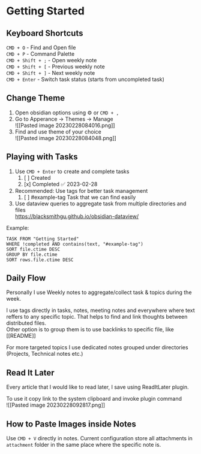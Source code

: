# Getting Started

## Keyboard Shortcuts

`CMD + O` - Find and Open file  
`CMD + P` - Command Palette  
`CMD + Shift + ;` - Open weekly note  
`CMD + Shift + [` - Previous weekly note  
`CMD + Shift + ]` - Next weekly note  
`CMD + Enter` - Switch task status (starts from uncompleted task)

## Change Theme

1. Open obsidian options using ⚙️ or `CMD + ,`
2. Go to Apperance -> Themes -> Manage  
   ![[Pasted image 20230228084016.png]]
3. Find and use theme of your choice  
   ![[Pasted image 20230228084048.png]]

## Playing with Tasks

1. Use `CMD + Enter` to create and complete tasks
	1. [ ] Created
	2. [x] Completed ✅ 2023-02-28
2. Recommended: Use tags for better task management
	1. [ ] #example-tag Task that we can find easily
3. Use dataview queries to aggregate task from multiple directories and files  
https://blacksmithgu.github.io/obsidian-dataview/  

Example:

```dataview
TASK FROM "Getting Started"
WHERE !completed AND contains(text, "#example-tag")
SORT file.ctime DESC
GROUP BY file.ctime
SORT rows.file.ctime DESC
```

## Daily Flow

Personally I use Weekly notes to aggregate/collect task & topics during the week.

I use tags directly in tasks, notes, meeting notes and everywhere where text reffers to any specific topic. That helps to find and link thoughts between distributed files.  
Other option is to group them is to use backlinks to specific file, like [[README]]

For more targeted topics I use dedicated notes grouped under directories (Projects, Technical notes etc.)

## Read It Later

Every article that I would like to read later, I save using ReadItLater plugin.

To use it copy link to the system clipboard and invoke plugin command  
![[Pasted image 20230228092817.png]]

## How to Paste Images inside Notes

Use `CMD + V` directly in notes. Current configuration store all attachments in `attachment` folder in the same place where the specific note is. 